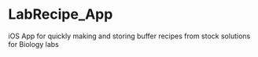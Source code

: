LabRecipe_App
=============

iOS App for quickly making and storing buffer recipes from stock
solutions for Biology labs
